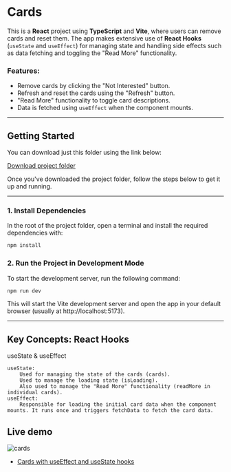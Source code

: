 # Cards

This is a **React** project using **TypeScript** and **Vite**, where users can remove cards and reset them. The app makes extensive use of **React Hooks** (`useState` and `useEffect`) for managing state and handling side effects such as data fetching and toggling the "Read More" functionality.

### Features:
- Remove cards by clicking the "Not Interested" button.
- Refresh and reset the cards using the "Refresh" button.
- "Read More" functionality to toggle card descriptions.
- Data is fetched using `useEffect` when the component mounts.
---

## Getting Started

You can download just this folder using the link below:

[Download project folder](https://downgit.github.io/#/home?url=https://github.com/armandomzn/react_components/tree/main/cards)

Once you've downloaded the project folder, follow the steps below to get it up and running.

---

### 1. Install Dependencies
In the root of the project folder, open a terminal and install the required dependencies with:

```sh
npm install
```
### 2. Run the Project in Development Mode

To start the development server, run the following command:
```sh
npm run dev
```
This will start the Vite development server and open the app in your default browser (usually at http://localhost:5173).

---

## Key Concepts: React Hooks
useState & useEffect

    useState:
        Used for managing the state of the cards (cards).
        Used to manage the loading state (isLoading).
        Also used to manage the "Read More" functionality (readMore in individual cards).
    useEffect:
        Responsible for loading the initial card data when the component mounts. It runs once and triggers fetchData to fetch the card data.
        
## Live demo
  ![cards](https://github.com/user-attachments/assets/8f68cfc2-a55f-4ca3-9cf6-3ec7d13e4bef)
- [Cards with useEffect and useState hooks](https://beautiful-tiramisu-b20117.netlify.app/)


